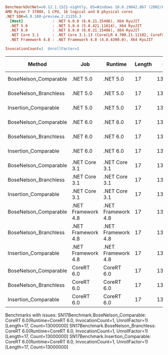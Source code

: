 ``` ini

BenchmarkDotNet=v0.12.1.1521-nightly, OS=Windows 10.0.19042.867 (20H2/October2020Update)
AMD Ryzen 7 3700X, 1 CPU, 16 logical and 8 physical cores
.NET SDK=6.0.100-preview.2.21155.3
  [Host]             : .NET 6.0.0 (6.0.21.15406), X64 RyuJIT
  .NET 5.0           : .NET 5.0.4 (5.0.421.11614), X64 RyuJIT
  .NET 6.0           : .NET 6.0.0 (6.0.21.15406), X64 RyuJIT
  .NET Core 3.1      : .NET Core 3.1.13 (CoreCLR 4.700.21.11102, CoreFX 4.700.21.11602), X64 RyuJIT
  .NET Framework 4.8 : .NET Framework 4.8 (4.8.4300.0), X64 RyuJIT

InvocationCount=1  UnrollFactor=1  

```
|                Method |                Job |            Runtime | Length |    Count |     Mean |   Error |  StdDev | Gen 0 | Gen 1 | Gen 2 | Allocated |
|---------------------- |------------------- |------------------- |------- |--------- |---------:|--------:|--------:|------:|------:|------:|----------:|
| BoseNelson_Comparable |           .NET 5.0 |           .NET 5.0 |     17 | 13000000 | 121.8 ms | 0.43 ms | 0.41 ms |     - |     - |     - |         - |
| BoseNelson_Branchless |           .NET 5.0 |           .NET 5.0 |     17 | 13000000 | 146.4 ms | 0.15 ms | 0.12 ms |     - |     - |     - |         - |
|  Insertion_Comparable |           .NET 5.0 |           .NET 5.0 |     17 | 13000000 | 130.2 ms | 0.49 ms | 0.44 ms |     - |     - |     - |         - |
| BoseNelson_Comparable |           .NET 6.0 |           .NET 6.0 |     17 | 13000000 | 120.6 ms | 0.31 ms | 0.28 ms |     - |     - |     - |     144 B |
| BoseNelson_Branchless |           .NET 6.0 |           .NET 6.0 |     17 | 13000000 | 146.4 ms | 0.08 ms | 0.07 ms |     - |     - |     - |     144 B |
|  Insertion_Comparable |           .NET 6.0 |           .NET 6.0 |     17 | 13000000 | 139.9 ms | 2.69 ms | 3.60 ms |     - |     - |     - |     144 B |
| BoseNelson_Comparable |      .NET Core 3.1 |      .NET Core 3.1 |     17 | 13000000 | 124.7 ms | 0.86 ms | 0.80 ms |     - |     - |     - |         - |
| BoseNelson_Branchless |      .NET Core 3.1 |      .NET Core 3.1 |     17 | 13000000 | 152.0 ms | 0.44 ms | 0.39 ms |     - |     - |     - |         - |
|  Insertion_Comparable |      .NET Core 3.1 |      .NET Core 3.1 |     17 | 13000000 | 139.8 ms | 1.33 ms | 1.18 ms |     - |     - |     - |         - |
| BoseNelson_Comparable | .NET Framework 4.8 | .NET Framework 4.8 |     17 | 13000000 | 126.1 ms | 0.62 ms | 0.55 ms |     - |     - |     - |         - |
| BoseNelson_Branchless | .NET Framework 4.8 | .NET Framework 4.8 |     17 | 13000000 | 151.5 ms | 0.08 ms | 0.06 ms |     - |     - |     - |         - |
|  Insertion_Comparable | .NET Framework 4.8 | .NET Framework 4.8 |     17 | 13000000 | 180.5 ms | 0.49 ms | 0.43 ms |     - |     - |     - |         - |
| BoseNelson_Comparable |         CoreRT 6.0 |         CoreRT 6.0 |     17 | 13000000 |       NA |      NA |      NA |     - |     - |     - |         - |
| BoseNelson_Branchless |         CoreRT 6.0 |         CoreRT 6.0 |     17 | 13000000 |       NA |      NA |      NA |     - |     - |     - |         - |
|  Insertion_Comparable |         CoreRT 6.0 |         CoreRT 6.0 |     17 | 13000000 |       NA |      NA |      NA |     - |     - |     - |         - |

Benchmarks with issues:
  SN17Benchmark.BoseNelson_Comparable: CoreRT 6.0(Runtime=CoreRT 6.0, InvocationCount=1, UnrollFactor=1) [Length=17, Count=13000000]
  SN17Benchmark.BoseNelson_Branchless: CoreRT 6.0(Runtime=CoreRT 6.0, InvocationCount=1, UnrollFactor=1) [Length=17, Count=13000000]
  SN17Benchmark.Insertion_Comparable: CoreRT 6.0(Runtime=CoreRT 6.0, InvocationCount=1, UnrollFactor=1) [Length=17, Count=13000000]

